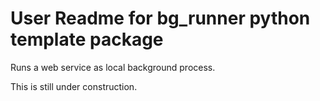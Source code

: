 # User Readme for bg_runner python template package

Runs a web service as local background process.

This is still under construction.